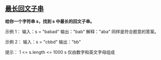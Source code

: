 ## [最长回文子串](https://leetcode.cn/problems/longest-palindromic-substring/)
**给你一个字符串 s，找到 s 中最长的回文子串。**

示例 1：
输入：s = "babad"
输出："bab"
解释："aba" 同样是符合题意的答案。

示例 2：
输入：s = "cbbd"
输出："bb"

提示：
1 <= s.length <= 1000
s 仅由数字和英文字母组成